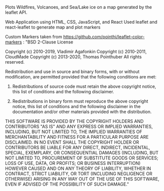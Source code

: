 Plots Wildfires, Volcanoes, and Sea/Lake ice on a map generated by the leaflet API.

Web Application using HTML, CSS, JavaScript, and React
Used leaflet and react-leaflet to generate map and plot markers

Custom Markers taken from https://github.com/pointhi/leaflet-color-markers :
"BSD 2-Clause License

Copyright (c) 2010-2019, Vladimir Agafonkin
Copyright (c) 2010-2011, CloudMade
Copyright (c) 2013-2020, Thomas Pointhuber
All rights reserved.

Redistribution and use in source and binary forms, with or without
modification, are permitted provided that the following conditions are met:

1. Redistributions of source code must retain the above copyright notice, this
   list of conditions and the following disclaimer.

2. Redistributions in binary form must reproduce the above copyright notice,
   this list of conditions and the following disclaimer in the documentation
   and/or other materials provided with the distribution.

THIS SOFTWARE IS PROVIDED BY THE COPYRIGHT HOLDERS AND CONTRIBUTORS "AS IS"
AND ANY EXPRESS OR IMPLIED WARRANTIES, INCLUDING, BUT NOT LIMITED TO, THE
IMPLIED WARRANTIES OF MERCHANTABILITY AND FITNESS FOR A PARTICULAR PURPOSE ARE
DISCLAIMED. IN NO EVENT SHALL THE COPYRIGHT HOLDER OR CONTRIBUTORS BE LIABLE
FOR ANY DIRECT, INDIRECT, INCIDENTAL, SPECIAL, EXEMPLARY, OR CONSEQUENTIAL
DAMAGES (INCLUDING, BUT NOT LIMITED TO, PROCUREMENT OF SUBSTITUTE GOODS OR
SERVICES; LOSS OF USE, DATA, OR PROFITS; OR BUSINESS INTERRUPTION) HOWEVER
CAUSED AND ON ANY THEORY OF LIABILITY, WHETHER IN CONTRACT, STRICT LIABILITY,
OR TORT (INCLUDING NEGLIGENCE OR OTHERWISE) ARISING IN ANY WAY OUT OF THE USE
OF THIS SOFTWARE, EVEN IF ADVISED OF THE POSSIBILITY OF SUCH DAMAGE."

